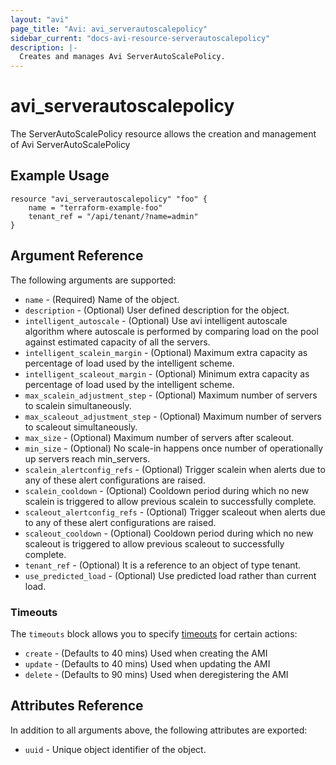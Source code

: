 ```yaml
---
layout: "avi"
page_title: "Avi: avi_serverautoscalepolicy"
sidebar_current: "docs-avi-resource-serverautoscalepolicy"
description: |-
  Creates and manages Avi ServerAutoScalePolicy.
---
```


# avi_serverautoscalepolicy

The ServerAutoScalePolicy resource allows the creation and management of Avi ServerAutoScalePolicy

## Example Usage

```hcl
resource "avi_serverautoscalepolicy" "foo" {
    name = "terraform-example-foo"
    tenant_ref = "/api/tenant/?name=admin"
}
```

## Argument Reference

The following arguments are supported:

* `name` - (Required) Name of the object.
* `description` - (Optional) User defined description for the object.
* `intelligent_autoscale` - (Optional) Use avi intelligent autoscale algorithm where autoscale is performed by comparing load on the pool against estimated capacity of all the servers.
* `intelligent_scalein_margin` - (Optional) Maximum extra capacity as percentage of load used by the intelligent scheme.
* `intelligent_scaleout_margin` - (Optional) Minimum extra capacity as percentage of load used by the intelligent scheme.
* `max_scalein_adjustment_step` - (Optional) Maximum number of servers to scalein simultaneously.
* `max_scaleout_adjustment_step` - (Optional) Maximum number of servers to scaleout simultaneously.
* `max_size` - (Optional) Maximum number of servers after scaleout.
* `min_size` - (Optional) No scale-in happens once number of operationally up servers reach min_servers.
* `scalein_alertconfig_refs` - (Optional) Trigger scalein when alerts due to any of these alert configurations are raised.
* `scalein_cooldown` - (Optional) Cooldown period during which no new scalein is triggered to allow previous scalein to successfully complete.
* `scaleout_alertconfig_refs` - (Optional) Trigger scaleout when alerts due to any of these alert configurations are raised.
* `scaleout_cooldown` - (Optional) Cooldown period during which no new scaleout is triggered to allow previous scaleout to successfully complete.
* `tenant_ref` - (Optional) It is a reference to an object of type tenant.
* `use_predicted_load` - (Optional) Use predicted load rather than current load.


### Timeouts

The `timeouts` block allows you to specify [timeouts](https://www.terraform.io/docs/configuration/resources.html#timeouts) for certain actions:

* `create` - (Defaults to 40 mins) Used when creating the AMI
* `update` - (Defaults to 40 mins) Used when updating the AMI
* `delete` - (Defaults to 90 mins) Used when deregistering the AMI

## Attributes Reference

In addition to all arguments above, the following attributes are exported:

* `uuid` -  Unique object identifier of the object.

